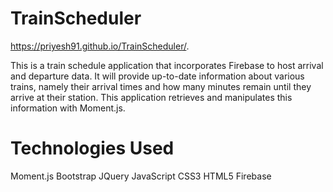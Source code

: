 # TrainScheduler
https://priyesh91.github.io/TrainScheduler/.

This is a train schedule application that incorporates Firebase to host arrival and departure data. It will provide up-to-date information about various trains, namely their arrival times and how many minutes remain until they arrive at their station. This application retrieves and manipulates this information with Moment.js.

# Technologies Used
Moment.js
Bootstrap
JQuery
JavaScript
CSS3
HTML5
Firebase